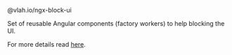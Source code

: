 @vlah.io/ngx-block-ui

Set of reusable Angular components (factory workers) to help blocking the UI.

For more details read [here](https://github.com/vlah-io/ngx-worker/blob/master/INSTALLATION.md).

